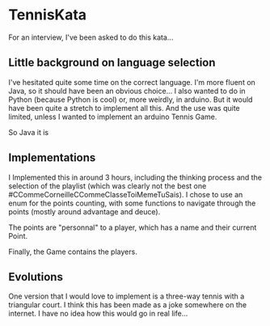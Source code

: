 # TennisKata
For an interview, I've been asked to do this kata...

## Little background on language selection
I've hesitated quite some time on the correct language. I'm more fluent on Java, so it should have been an obvious choice...
I also wanted to do in Python (because Python is cool) or, more weirdly, in arduino. But it would have been quite a stretch to implement all this. And the use was quite limited, unless I wanted to implement an arduino Tennis Game.

So Java it is

## Implementations
I Implemented this in around 3 hours, including the thinking process and the selection of the playlist (which was clearly not the best one #CCommeCorneilleCCommeClasseToiMemeTuSais).
I chose to use an enum for the points counting, with some functions to navigate through the points (mostly around advantage and deuce).

The points are "personnal" to a player, which has a name and their current Point.

Finally, the Game contains the players.

## Evolutions
One version that I would love to implement is a three-way tennis with a triangular court. I think this has been made as a joke somewhere on the internet. I have no idea how this would go in real life...

